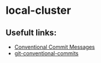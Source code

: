 # local-cluster

## Usefult links:

- [Conventional Commit Messages](https://gist.github.com/qoomon/5dfcdf8eec66a051ecd85625518cfd13)
- [git-conventional-commits](https://github.com/qoomon/git-conventional-commits)
